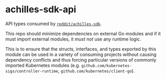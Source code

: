 # achilles-sdk-api

API types consumed by [`reddit/achilles-sdk`](https://github.snooguts.net/reddit/achilles-sdk).

This repo should minimize dependencies on external Go modules and if it must import external modules, it _must not_ use
any runtime logic.

This is to ensure that the structs, interfaces, and types exported by this module can be used in a variety of consuming
projects without causing dependency conflicts and thus forcing particular versions of commonly imported Kubernetes modules
(e.g. `github.com/kubernetes-sigs/controller-runtime`, `github.com/kubernetes/client-go`).
